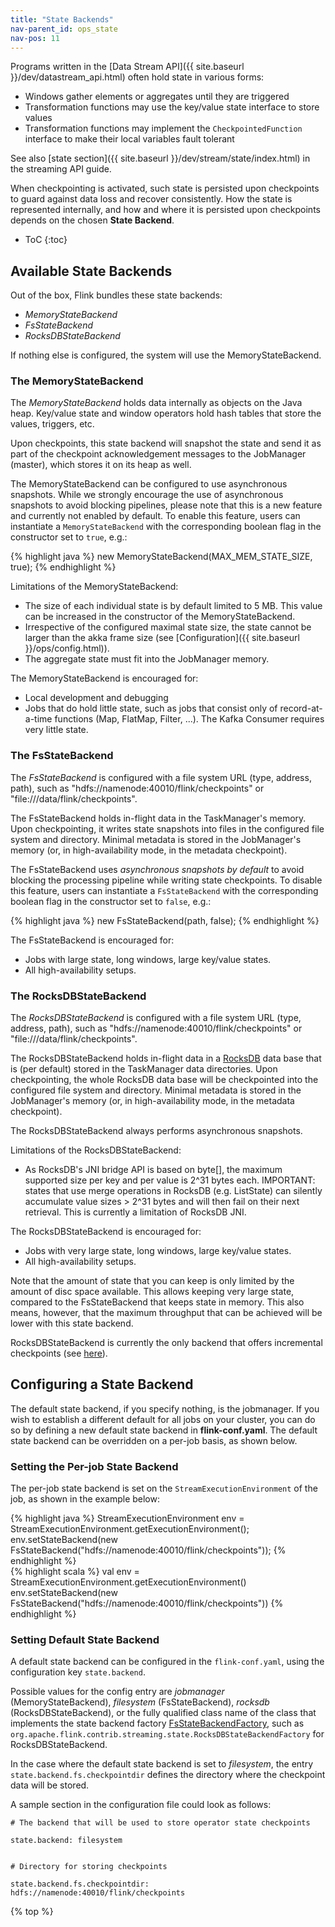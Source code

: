 ```yaml
---
title: "State Backends"
nav-parent_id: ops_state
nav-pos: 11
---
```

<!--
Licensed to the Apache Software Foundation (ASF) under one
or more contributor license agreements.  See the NOTICE file
distributed with this work for additional information
regarding copyright ownership.  The ASF licenses this file
to you under the Apache License, Version 2.0 (the
"License"); you may not use this file except in compliance
with the License.  You may obtain a copy of the License at

  http://www.apache.org/licenses/LICENSE-2.0

Unless required by applicable law or agreed to in writing,
software distributed under the License is distributed on an
"AS IS" BASIS, WITHOUT WARRANTIES OR CONDITIONS OF ANY
KIND, either express or implied.  See the License for the
specific language governing permissions and limitations
under the License.
-->

Programs written in the [Data Stream API]({{ site.baseurl }}/dev/datastream_api.html) often hold state in various forms:

- Windows gather elements or aggregates until they are triggered
- Transformation functions may use the key/value state interface to store values
- Transformation functions may implement the `CheckpointedFunction` interface to make their local variables fault tolerant

See also [state section]({{ site.baseurl }}/dev/stream/state/index.html) in the streaming API guide.

When checkpointing is activated, such state is persisted upon checkpoints to guard against data loss and recover consistently.
How the state is represented internally, and how and where it is persisted upon checkpoints depends on the
chosen **State Backend**.

* ToC
{:toc}

## Available State Backends

Out of the box, Flink bundles these state backends:

 - *MemoryStateBackend*
 - *FsStateBackend*
 - *RocksDBStateBackend*

If nothing else is configured, the system will use the MemoryStateBackend.


### The MemoryStateBackend

The *MemoryStateBackend* holds data internally as objects on the Java heap. Key/value state and window operators hold hash tables
that store the values, triggers, etc.

Upon checkpoints, this state backend will snapshot the state and send it as part of the checkpoint acknowledgement messages to the
JobManager (master), which stores it on its heap as well.

The MemoryStateBackend can be configured to use asynchronous snapshots. While we strongly encourage the use of asynchronous snapshots to avoid blocking pipelines, please note that this is a new feature and currently not enabled 
by default. To enable this feature, users can instantiate a `MemoryStateBackend` with the corresponding boolean flag in the constructor set to `true`, e.g.:

{% highlight java %}
    new MemoryStateBackend(MAX_MEM_STATE_SIZE, true);
{% endhighlight %}

Limitations of the MemoryStateBackend:

  - The size of each individual state is by default limited to 5 MB. This value can be increased in the constructor of the MemoryStateBackend.
  - Irrespective of the configured maximal state size, the state cannot be larger than the akka frame size (see [Configuration]({{ site.baseurl }}/ops/config.html)).
  - The aggregate state must fit into the JobManager memory.

The MemoryStateBackend is encouraged for:

  - Local development and debugging
  - Jobs that do hold little state, such as jobs that consist only of record-at-a-time functions (Map, FlatMap, Filter, ...). The Kafka Consumer requires very little state.


### The FsStateBackend

The *FsStateBackend* is configured with a file system URL (type, address, path), such as "hdfs://namenode:40010/flink/checkpoints" or "file:///data/flink/checkpoints".

The FsStateBackend holds in-flight data in the TaskManager's memory. Upon checkpointing, it writes state snapshots into files in the configured file system and directory. Minimal metadata is stored in the JobManager's memory (or, in high-availability mode, in the metadata checkpoint).

The FsStateBackend uses *asynchronous snapshots by default* to avoid blocking the processing pipeline while writing state checkpoints. To disable this feature, users can instantiate a `FsStateBackend` with the corresponding boolean flag in the constructor set to `false`, e.g.:

{% highlight java %}
    new FsStateBackend(path, false);
{% endhighlight %}

The FsStateBackend is encouraged for:

  - Jobs with large state, long windows, large key/value states.
  - All high-availability setups.

### The RocksDBStateBackend

The *RocksDBStateBackend* is configured with a file system URL (type, address, path), such as "hdfs://namenode:40010/flink/checkpoints" or "file:///data/flink/checkpoints".

The RocksDBStateBackend holds in-flight data in a [RocksDB](http://rocksdb.org) data base
that is (per default) stored in the TaskManager data directories. Upon checkpointing, the whole
RocksDB data base will be checkpointed into the configured file system and directory. Minimal
metadata is stored in the JobManager's memory (or, in high-availability mode, in the metadata checkpoint).

The RocksDBStateBackend always performs asynchronous snapshots.

Limitations of the RocksDBStateBackend:

  - As RocksDB's JNI bridge API is based on byte[], the maximum supported size per key and per value is 2^31 bytes each. 
  IMPORTANT: states that use merge operations in RocksDB (e.g. ListState) can silently accumulate value sizes > 2^31 bytes and will then fail on their next retrieval. This is currently a limitation of RocksDB JNI.

The RocksDBStateBackend is encouraged for:

  - Jobs with very large state, long windows, large key/value states.
  - All high-availability setups.

Note that the amount of state that you can keep is only limited by the amount of disc space available.
This allows keeping very large state, compared to the FsStateBackend that keeps state in memory.
This also means, however, that the maximum throughput that can be achieved will be lower with
this state backend.

RocksDBStateBackend is currently the only backend that offers incremental checkpoints (see [here](large_state_tuning.html)). 

## Configuring a State Backend

The default state backend, if you specify nothing, is the jobmanager. If you wish to establish a different default for all jobs on your cluster, you can do so by defining a new default state backend in **flink-conf.yaml**. The default state backend can be overridden on a per-job basis, as shown below.

### Setting the Per-job State Backend

The per-job state backend is set on the `StreamExecutionEnvironment` of the job, as shown in the example below:

<div class="codetabs" markdown="1">
<div data-lang="java" markdown="1">
{% highlight java %}
StreamExecutionEnvironment env = StreamExecutionEnvironment.getExecutionEnvironment();
env.setStateBackend(new FsStateBackend("hdfs://namenode:40010/flink/checkpoints"));
{% endhighlight %}
</div>
<div data-lang="scala" markdown="1">
{% highlight scala %}
val env = StreamExecutionEnvironment.getExecutionEnvironment()
env.setStateBackend(new FsStateBackend("hdfs://namenode:40010/flink/checkpoints"))
{% endhighlight %}
</div>
</div>


### Setting Default State Backend

A default state backend can be configured in the `flink-conf.yaml`, using the configuration key `state.backend`.

Possible values for the config entry are *jobmanager* (MemoryStateBackend), *filesystem* (FsStateBackend), *rocksdb* (RocksDBStateBackend), or the fully qualified class
name of the class that implements the state backend factory [FsStateBackendFactory](https://github.com/apache/flink/blob/master/flink-runtime/src/main/java/org/apache/flink/runtime/state/filesystem/FsStateBackendFactory.java),
such as `org.apache.flink.contrib.streaming.state.RocksDBStateBackendFactory` for RocksDBStateBackend.

In the case where the default state backend is set to *filesystem*, the entry `state.backend.fs.checkpointdir` defines the directory where the checkpoint data will be stored.

A sample section in the configuration file could look as follows:

~~~
# The backend that will be used to store operator state checkpoints

state.backend: filesystem


# Directory for storing checkpoints

state.backend.fs.checkpointdir: hdfs://namenode:40010/flink/checkpoints
~~~

{% top %}
